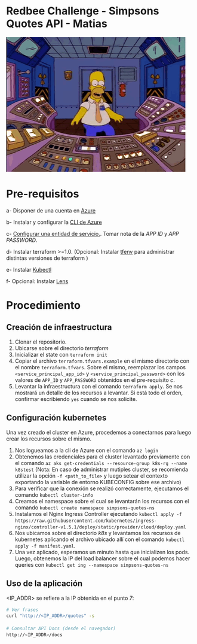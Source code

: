 # Redbee Challenge - Simpsons Quotes API - Matias

![homer-console](simpsons-quotes/images/homer-simpson.gif)

# Pre-requisitos

a- Disponer de una cuenta en [Azure](https://portal.azure.com)

b- Instalar y configurar la [CLI de Azure](https://learn.microsoft.com/en-us/cli/azure/install-azure-cli)

c- [Configurar una entidad de servicio.](https://learn.microsoft.com/es-es/azure/developer/terraform/authenticate-to-azure?tabs=bash#create-a-service-principal). Tomar nota de la _APP ID_ y _APP PASSWORD_.

d- Instalar terraform >=1.0. (Opcional: Instalar [tfenv](https://github.com/tfutils/tfenv) para administrar distintas versiones de terraform )

e- Instalar [Kubectl](https://kubernetes.io/docs/tasks/tools/) 

f- Opcional: Instalar [Lens](https://k8slens.dev/)

# Procedimiento

## Creación de infraestructura

1. Clonar el repositorio. 
2. Ubicarse sobre el directorio _terraform_
3. Inicializar el state con `terraform init`
4. Copiar el archivo `terraform.tfvars.example` en el mismo directorio con el nombre `terraform.tfvars`. Sobre el mismo, reemplazar los campos `<service_principal_app_id>` y `<service_principal_password>` con los valores de `APP_ID` y `APP_PASSWORD` obtenidos en el pre-requisito *c*.
5. Levantar la infraestructura con el comando `terraform apply`. Se nos mostrará un detalle de los recursos a levantar. Si está todo el orden, confirmar escribiendo `yes` cuando se nos solicite.

## Configuración kubernetes

Una vez creado el cluster en Azure, procedemos a conectarnos para luego crear los recursos sobre el mismo.

1. Nos logueamos a la cli de Azure con el comando `az login`
2. Obtenemos las credenciales para el cluster levantado previamente con el comando `az aks get-credentials --resource-group k8s-rg --name k8stest`  (Nota: En caso de administrar mutiples cluster, se recomienda utilizar la opción `-f <path_to_file>` y luego setear el contexto exportando la variable de entorno KUBECONFIG sobre ese archivo)
3. Para verificar que la conexión se realizó correctamente, ejecutamos el comando `kubectl cluster-info  `
4. Creamos el namespace sobre el cual se levantarán los recursos con el comando `kubectl create namespace simpsons-quotes-ns`
5. Instalamos el Nginx Ingress Controller ejecutando `kubectl apply -f https://raw.githubusercontent.com/kubernetes/ingress-nginx/controller-v1.5.1/deploy/static/provider/cloud/deploy.yaml`
6. Nos ubicamos sobre el directorio *k8s* y levantamos los recursos de kubernetes aplicando el archivo ubicado allí con el comando `kubectl apply -f manifest.yaml`.
7. Una vez aplicado, esperamos un minuto hasta que inicializen los pods. Luego, obtenemos la IP del load balancer sobre el cual podemos hacer queries con `kubectl get ing --namespace simpsons-quotes-ns`

## Uso de la aplicación 

<IP_ADDR> se refiere a la IP obtenida en el punto *7*:

```bash
# Ver frases
curl "http://<IP_ADDR>/quotes" -s

# Consultar API Docs (desde el navegador)
http://<IP_ADDR>/docs
```